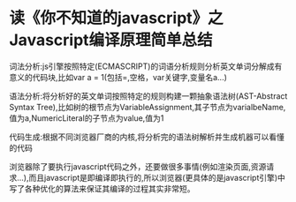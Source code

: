 # 读《你不知道的javascript》之Javascript编译原理简单总结

词法分析:js引擎按照特定(ECMASCRIPT)的词语分析规则分析英文单词分解成有意义的代码块,比如var a = 1(包括=,空格，var关键字,变量名a...)

语法分析:将分析好的英文单词按照特定的规则构建一颗抽象语法树(AST-Abstract Syntax Tree),比如树的根节点为VariableAssignment,其子节点为varialbeName,值为a,NumericLiteral的子节点为value,值为1

代码生成:根据不同浏览器厂商的内核,将分析完的语法树解析并生成机器可以看懂的代码

浏览器除了要执行javascript代码之外，还要做很多事情(例如渲染页面,资源请求...),而且javascript是即编译即执行的,所以浏览器(更具体的是javascript引擎)中写了各种优化的算法来保证其编译的过程其实非常短。